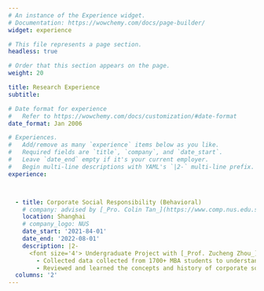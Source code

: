```yaml
---
# An instance of the Experience widget.
# Documentation: https://wowchemy.com/docs/page-builder/
widget: experience

# This file represents a page section.
headless: true

# Order that this section appears on the page.
weight: 20

title: Research Experience
subtitle:

# Date format for experience
#   Refer to https://wowchemy.com/docs/customization/#date-format
date_format: Jan 2006

# Experiences.
#   Add/remove as many `experience` items below as you like.
#   Required fields are `title`, `company`, and `date_start`.
#   Leave `date_end` empty if it's your current employer.
#   Begin multi-line descriptions with YAML's `|2-` multi-line prefix.
experience:



  - title: Corporate Social Responsibility (Behavioral)
    # company: advised by [_Pro. Colin Tan_](https://www.comp.nus.edu.sg/cs/people/ctank/) from [National University of Singapore](https://www.comp.nus.edu.sg/)
    location: Shanghai
    # company_logo: NUS
    date_start: '2021-84-01'
    date_end: '2022-08-01'
    description: |2-
      <font size='4'> Undergraduate Project with [_Prof. Zucheng Zhou_](https://acem.sjtu.edu.cn/en/faculty/zhouzucheng.html) from SJTU</font>
        - Collected data collected from 1700+ MBA students to understand the differences in people’s evaluation of the external environment.
        - Reviewed and learned the concepts and history of corporate social responsiblity, generating a 5000-word report.
  columns: '2'
---
```

